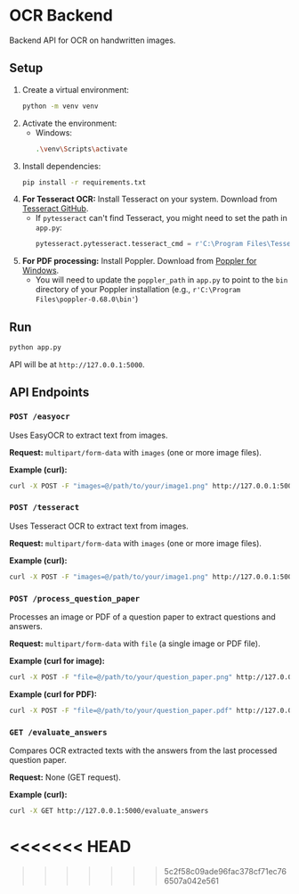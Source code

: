 # OCR Backend

Backend API for OCR on handwritten images.

## Setup

1.  Create a virtual environment:
    ```bash
    python -m venv venv
    ```
2.  Activate the environment:
    *   Windows:
        ```bash
        .\venv\Scripts\activate
        ```
3.  Install dependencies:
    ```bash
    pip install -r requirements.txt
    ```
4.  **For Tesseract OCR:** Install Tesseract on your system. Download from [Tesseract GitHub](https://github.com/tesseract-ocr/tesseract).
    *   If `pytesseract` can't find Tesseract, you might need to set the path in `app.py`:
        ```python
        pytesseract.pytesseract.tesseract_cmd = r'C:\Program Files\Tesseract-OCR\tesseract.exe'
        ```
5.  **For PDF processing:** Install Poppler. Download from [Poppler for Windows](https://github.com/oschwartz10612/poppler-windows/releases).
    *   You will need to update the `poppler_path` in `app.py` to point to the `bin` directory of your Poppler installation (e.g., `r'C:\Program Files\poppler-0.68.0\bin'`)

## Run

```bash
python app.py
```

API will be at `http://127.0.0.1:5000`.

## API Endpoints

### `POST /easyocr`

Uses EasyOCR to extract text from images.

**Request:** `multipart/form-data` with `images` (one or more image files).

**Example (curl):**

```bash
curl -X POST -F "images=@/path/to/your/image1.png" http://127.0.0.1:5000/easyocr
```

### `POST /tesseract`

Uses Tesseract OCR to extract text from images.

**Request:** `multipart/form-data` with `images` (one or more image files).

**Example (curl):**

```bash
curl -X POST -F "images=@/path/to/your/image1.png" http://127.0.0.1:5000/tesseract
```

### `POST /process_question_paper`

Processes an image or PDF of a question paper to extract questions and answers.

**Request:** `multipart/form-data` with `file` (a single image or PDF file).

**Example (curl for image):**

```bash
curl -X POST -F "file=@/path/to/your/question_paper.png" http://127.0.0.1:5000/process_question_paper
```

**Example (curl for PDF):**

```bash
curl -X POST -F "file=@/path/to/your/question_paper.pdf" http://127.0.0.1:5000/process_question_paper
```

### `GET /evaluate_answers`

Compares OCR extracted texts with the answers from the last processed question paper.

**Request:** None (GET request).

**Example (curl):**

```bash
curl -X GET http://127.0.0.1:5000/evaluate_answers
```
<<<<<<< HEAD
=======

>>>>>>> 5c2f58c09ade96fac378cf71ec766507a042e561
